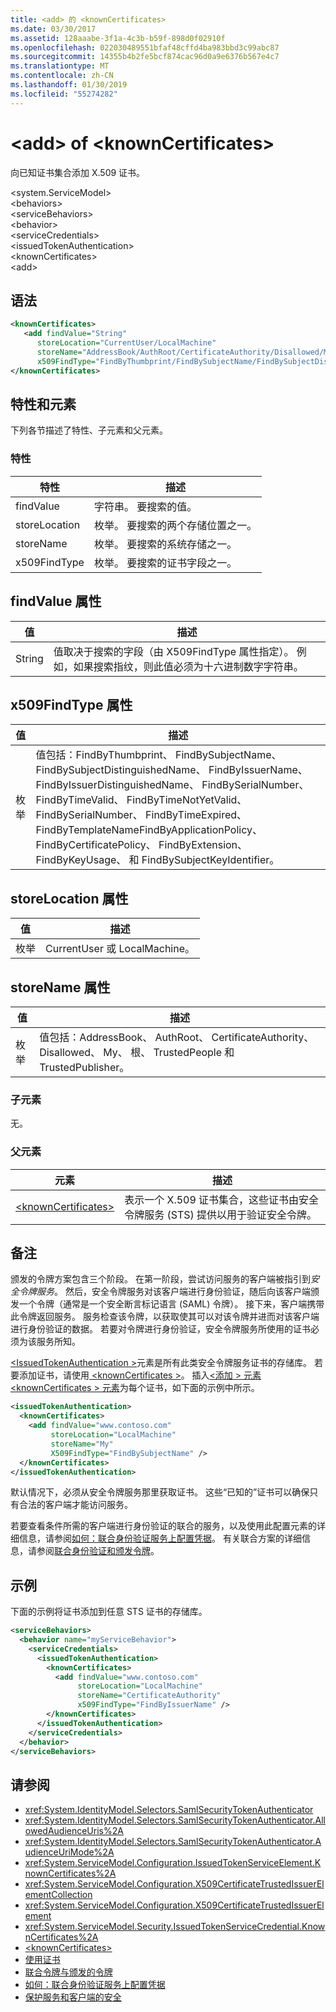 ```yaml
---
title: <add> 的 <knownCertificates>
ms.date: 03/30/2017
ms.assetid: 128aaabe-3f1a-4c3b-b59f-898d0f02910f
ms.openlocfilehash: 022030489551bfaf48cffd4ba983bbd3c99abc87
ms.sourcegitcommit: 14355b4b2fe5bcf874cac96d0a9e6376b567e4c7
ms.translationtype: MT
ms.contentlocale: zh-CN
ms.lasthandoff: 01/30/2019
ms.locfileid: "55274282"
---
```

# <a name="add-of-knowncertificates"></a>\<add> of \<knownCertificates>
向已知证书集合添加 X.509 证书。  
  
 \<system.ServiceModel>  
\<behaviors>  
\<serviceBehaviors>  
\<behavior>  
\<serviceCredentials>  
\<issuedTokenAuthentication>  
\<knownCertificates>  
\<add>  
  
## <a name="syntax"></a>语法  
  
```xml  
<knownCertificates>
   <add findValue="String"
      storeLocation="CurrentUser/LocalMachine"
      storeName="AddressBook/AuthRoot/CertificateAuthority/Disallowed/My/Root/TrustedPeople/TrustedPublisher"
      x509FindType="FindByThumbprint/FindBySubjectName/FindBySubjectDistinguishedName/FindByIssuerName/FindByIssuerDistinguishedName/FindBySerialNumber/FindByTimeValid/FindByTimeNotYetValid/FindBySerialNumber/FindByTimeExpired/FindByTemplateName/FindByApplicationPolicy/FindByCertificatePolicy/FindByExtension/FindByKeyUsage/FindBySubjectKeyIdentifier"/>
</knownCertificates>
```  
  
## <a name="attributes-and-elements"></a>特性和元素  
 下列各节描述了特性、子元素和父元素。  
  
### <a name="attributes"></a>特性  
  
|特性|描述|  
|---------------|-----------------|  
|findValue|字符串。 要搜索的值。|  
|storeLocation|枚举。 要搜索的两个存储位置之一。|  
|storeName|枚举。 要搜索的系统存储之一。|  
|x509FindType|枚举。 要搜索的证书字段之一。|  
  
## <a name="findvalue-attribute"></a>findValue 属性  
  
|值|描述|  
|-----------|-----------------|  
|String|值取决于搜索的字段（由 X509FindType 属性指定）。 例如，如果搜索指纹，则此值必须为十六进制数字字符串。|  
  
## <a name="x509findtype-attribute"></a>x509FindType 属性  
  
|值|描述|  
|-----------|-----------------|  
|枚举|值包括：FindByThumbprint、 FindBySubjectName、 FindBySubjectDistinguishedName、 FindByIssuerName、 FindByIssuerDistinguishedName、 FindBySerialNumber、 FindByTimeValid、 FindByTimeNotYetValid、 FindBySerialNumber、 FindByTimeExpired、 FindByTemplateNameFindByApplicationPolicy、 FindByCertificatePolicy、 FindByExtension、 FindByKeyUsage、 和 FindBySubjectKeyIdentifier。|  
  
## <a name="storelocation-attribute"></a>storeLocation 属性  
  
|值|描述|  
|-----------|-----------------|  
|枚举|CurrentUser 或 LocalMachine。|  
  
## <a name="storename-attribute"></a>storeName 属性  
  
|值|描述|  
|-----------|-----------------|  
|枚举|值包括：AddressBook、 AuthRoot、 CertificateAuthority、 Disallowed、 My、 根、 TrustedPeople 和 TrustedPublisher。|  
  
### <a name="child-elements"></a>子元素  
 无。  
  
### <a name="parent-elements"></a>父元素  
  
|元素|描述|  
|-------------|-----------------|  
|[\<knownCertificates>](../../../../../docs/framework/configure-apps/file-schema/wcf/knowncertificates.md)|表示一个 X.509 证书集合，这些证书由安全令牌服务 (STS) 提供以用于验证安全令牌。|  
  
## <a name="remarks"></a>备注  
 颁发的令牌方案包含三个阶段。 在第一阶段，尝试访问服务的客户端被指引到*安全令牌服务*。 然后，安全令牌服务对该客户端进行身份验证，随后向该客户端颁发一个令牌（通常是一个安全断言标记语言 (SAML) 令牌）。 接下来，客户端携带此令牌返回服务。 服务检查该令牌，以获取使其可以对该令牌并进而对该客户端进行身份验证的数据。 若要对令牌进行身份验证，安全令牌服务所使用的证书必须为该服务所知。  
  
 [ \<IssuedTokenAuthentication >](../../../../../docs/framework/configure-apps/file-schema/wcf/issuedtokenauthentication-of-servicecredentials.md)元素是所有此类安全令牌服务证书的存储库。 若要添加证书，请使用[ \<knownCertificates >](../../../../../docs/framework/configure-apps/file-schema/wcf/knowncertificates.md)。 插入[\<添加 > 元素\<knownCertificates > 元素](../../../../../docs/framework/configure-apps/file-schema/wcf/add-of-knowncertificates.md)为每个证书，如下面的示例中所示。  
  
```xml  
<issuedTokenAuthentication>
  <knownCertificates>
    <add findValue="www.contoso.com"
         storeLocation="LocalMachine"
         storeName="My"
         X509FindType="FindBySubjectName" />
  </knownCertificates>
</issuedTokenAuthentication>
```  
  
 默认情况下，必须从安全令牌服务那里获取证书。 这些“已知的”证书可以确保只有合法的客户端才能访问服务。  
  
 若要查看条件所需的客户端进行身份验证的联合的服务，以及使用此配置元素的详细信息，请参阅[如何：联合身份验证服务上配置凭据](../../../../../docs/framework/wcf/feature-details/how-to-configure-credentials-on-a-federation-service.md)。 有关联合方案的详细信息，请参阅[联合身份验证和颁发令牌](../../../../../docs/framework/wcf/feature-details/federation-and-issued-tokens.md)。  
  
## <a name="example"></a>示例  
 下面的示例将证书添加到任意 STS 证书的存储库。  
  
```xml  
<serviceBehaviors>
  <behavior name="myServiceBehavior">
    <serviceCredentials>
      <issuedTokenAuthentication>
        <knownCertificates>
          <add findValue="www.contoso.com"
               storeLocation="LocalMachine"
               storeName="CertificateAuthority"
               x509FindType="FindByIssuerName" />
        </knownCertificates>
      </issuedTokenAuthentication>
    </serviceCredentials>
  </behavior>
</serviceBehaviors>
```  
  
## <a name="see-also"></a>请参阅
- <xref:System.IdentityModel.Selectors.SamlSecurityTokenAuthenticator>
- <xref:System.IdentityModel.Selectors.SamlSecurityTokenAuthenticator.AllowedAudienceUris%2A>
- <xref:System.IdentityModel.Selectors.SamlSecurityTokenAuthenticator.AudienceUriMode%2A>
- <xref:System.ServiceModel.Configuration.IssuedTokenServiceElement.KnownCertificates%2A>
- <xref:System.ServiceModel.Configuration.X509CertificateTrustedIssuerElementCollection>
- <xref:System.ServiceModel.Configuration.X509CertificateTrustedIssuerElement>
- <xref:System.ServiceModel.Security.IssuedTokenServiceCredential.KnownCertificates%2A>
- [\<knownCertificates>](../../../../../docs/framework/configure-apps/file-schema/wcf/knowncertificates.md)
- [使用证书](../../../../../docs/framework/wcf/feature-details/working-with-certificates.md)
- [联合令牌与颁发的令牌](../../../../../docs/framework/wcf/feature-details/federation-and-issued-tokens.md)
- [如何：联合身份验证服务上配置凭据](../../../../../docs/framework/wcf/feature-details/how-to-configure-credentials-on-a-federation-service.md)
- [保护服务和客户端的安全](../../../../../docs/framework/wcf/feature-details/securing-services-and-clients.md)
